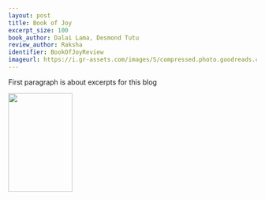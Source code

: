 ```yaml
---
layout: post
title: Book of Joy
excerpt_size: 100
book_author: Dalai Lama, Desmond Tutu
review_author: Raksha
identifier: BookOfJoyReview
imageurl: https://i.gr-assets.com/images/S/compressed.photo.goodreads.com/books/1458496394l/29496453.jpg
---
```

First paragraph is about excerpts for this blog


<img src="{{page.imageurl}}" width="130" height="200" />


